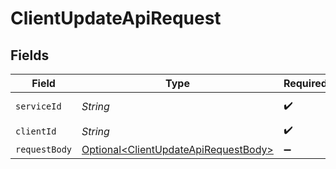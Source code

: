 # ClientUpdateApiRequest


## Fields

| Field                                                                                          | Type                                                                                           | Required                                                                                       | Description                                                                                    |
| ---------------------------------------------------------------------------------------------- | ---------------------------------------------------------------------------------------------- | ---------------------------------------------------------------------------------------------- | ---------------------------------------------------------------------------------------------- |
| `serviceId`                                                                                    | *String*                                                                                       | :heavy_check_mark:                                                                             | A service ID.                                                                                  |
| `clientId`                                                                                     | *String*                                                                                       | :heavy_check_mark:                                                                             | A client ID.                                                                                   |
| `requestBody`                                                                                  | [Optional\<ClientUpdateApiRequestBody>](../../models/operations/ClientUpdateApiRequestBody.md) | :heavy_minus_sign:                                                                             | N/A                                                                                            |